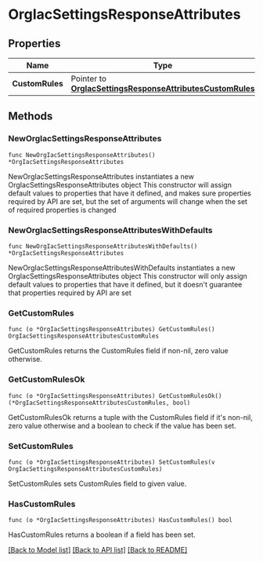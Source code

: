 # OrgIacSettingsResponseAttributes

## Properties

Name | Type | Description | Notes
------------ | ------------- | ------------- | -------------
**CustomRules** | Pointer to [**OrgIacSettingsResponseAttributesCustomRules**](OrgIacSettingsResponseAttributesCustomRules.md) |  | [optional] 

## Methods

### NewOrgIacSettingsResponseAttributes

`func NewOrgIacSettingsResponseAttributes() *OrgIacSettingsResponseAttributes`

NewOrgIacSettingsResponseAttributes instantiates a new OrgIacSettingsResponseAttributes object
This constructor will assign default values to properties that have it defined,
and makes sure properties required by API are set, but the set of arguments
will change when the set of required properties is changed

### NewOrgIacSettingsResponseAttributesWithDefaults

`func NewOrgIacSettingsResponseAttributesWithDefaults() *OrgIacSettingsResponseAttributes`

NewOrgIacSettingsResponseAttributesWithDefaults instantiates a new OrgIacSettingsResponseAttributes object
This constructor will only assign default values to properties that have it defined,
but it doesn't guarantee that properties required by API are set

### GetCustomRules

`func (o *OrgIacSettingsResponseAttributes) GetCustomRules() OrgIacSettingsResponseAttributesCustomRules`

GetCustomRules returns the CustomRules field if non-nil, zero value otherwise.

### GetCustomRulesOk

`func (o *OrgIacSettingsResponseAttributes) GetCustomRulesOk() (*OrgIacSettingsResponseAttributesCustomRules, bool)`

GetCustomRulesOk returns a tuple with the CustomRules field if it's non-nil, zero value otherwise
and a boolean to check if the value has been set.

### SetCustomRules

`func (o *OrgIacSettingsResponseAttributes) SetCustomRules(v OrgIacSettingsResponseAttributesCustomRules)`

SetCustomRules sets CustomRules field to given value.

### HasCustomRules

`func (o *OrgIacSettingsResponseAttributes) HasCustomRules() bool`

HasCustomRules returns a boolean if a field has been set.


[[Back to Model list]](../README.md#documentation-for-models) [[Back to API list]](../README.md#documentation-for-api-endpoints) [[Back to README]](../README.md)


